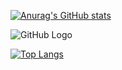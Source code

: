 [![Anurag's GitHub stats](https://github-readme-stats.vercel.app/api?username=cheezypotatoes&show_icons=true&theme=radical&hide_rank=true)](https://github.com/cheezypotatoes)

![GitHub Logo](https://github.githubassets.com/images/modules/logos_page/GitHub-Mark.png)


[![Top Langs](https://github-readme-stats.vercel.app/api/top-langs/?username=cheezypotatoes&layout=donut-vertical&theme=radical)](https://github.com/anuraghazra/github-readme-stats)
